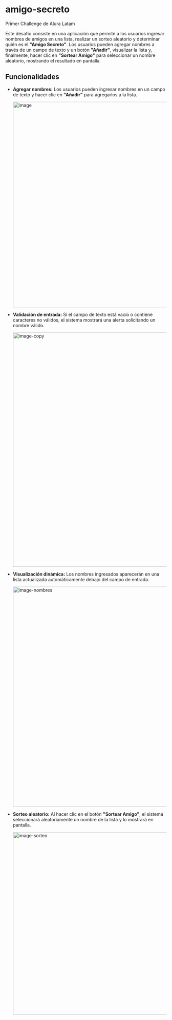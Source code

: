 # amigo-secreto
Primer Challenge de Alura Latam

Este desafío consiste en una aplicación que permite a los usuarios ingresar nombres de amigos en una lista, realizar un sorteo aleatorio y determinar quién es el **"Amigo Secreto"**. Los usuarios pueden agregar nombres a través de un campo de texto y un botón **"Añadir"**, visualizar la lista y, finalmente, hacer clic en **"Sortear Amigo"** para seleccionar un nombre aleatorio, mostrando el resultado en pantalla.

## Funcionalidades 

- **Agregar nombres:** Los usuarios pueden ingresar nombres en un campo de texto y hacer clic en **"Añadir"** para agregarlos a la lista.

   <img width="742" height="642" alt="image" src="https://github.com/user-attachments/assets/a8207575-c60a-4bee-924c-39adff9adfd3" />


- **Validación de entrada:** Si el campo de texto está vacío o contiene caracteres no válidos, el sistema mostrará una alerta solicitando un nombre válido.

   <img width="695" height="732" alt="image-copy" src="https://github.com/user-attachments/assets/89d607fb-2204-4a86-aa88-e2df7ca04ad2" />


- **Visualización dinámica:** Los nombres ingresados aparecerán en una lista actualizada automáticamente debajo del campo de entrada.

   <img width="681" height="688" alt="image-nombres" src="https://github.com/user-attachments/assets/26a834c5-1cb8-4815-a643-43015c39ec4f" />


- **Sorteo aleatorio:** Al hacer clic en el botón **"Sortear Amigo"**, el sistema seleccionará aleatoriamente un nombre de la lista y lo mostrará en pantalla.

   <img width="591" height="570" alt="image-sorteo" src="https://github.com/user-attachments/assets/2c42b0cd-6ed3-444e-b643-904211645caf" />


